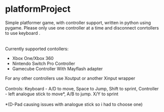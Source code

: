 # platformProject
Simple platformer game, with controller support, written in python using pygame. Please only use one controller at a time and disconnect conrtollers to use keyboard .
<br><br><br>
Currently supported contollers:
<ul>
  <li>Xbox One/Xbox 360</li>
  <li>Nintendo Switch Pro Controller</li>
  <li>Gamecube Controller With Mayflash adapter</li>
</ul>
For any other controllers use Xoutput or another Xinput wrapper
<br><br>
Controls:
Keyboard - A/D to move, Space to Jump, Shift to sprint, 
Controller - left analogue stick to move*, A/B to jump. X/Y to sprint
<br><br>
*(D-Pad causing issues with analogue stick so i had to choose one)
